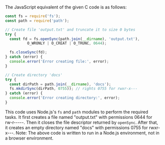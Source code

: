 The JavaScript equivalent of the given C code is as follows:

```javascript
const fs = require('fs');
const path = require('path');

// Create file 'output.txt' and truncate it to size 0 bytes
try {
  const fd = fs.openSync(path.join(__dirname), 'output.txt'), 
          O_WRONLY | O_CREAT | O_TRUNC, 0644);

  fs.closeSync(fd);
} catch (error) {
  console.error('Error creating file:', error);
}

// Create directory 'docs'
try {
  const dirPath = path.join(__dirname), 'docs');
  fs.mkdirSync(dirPath, 0755)); // rights 0755 for rwxr-x---
} catch (error) {
  console.error('Error creating directory:', error);
}
```
This code uses Node.js's `fs` and `path` modules to perform the required tasks. It first creates a file named "output.txt" with permissions 0644 for rw-r-----. Then it closes the file descriptor returned by `openSync`. After that, it creates an empty directory named "docs" with permissions 0755 for rwxr-x---.
Note: The above code is written to run in a Node.js environment, not in a browser environment.
